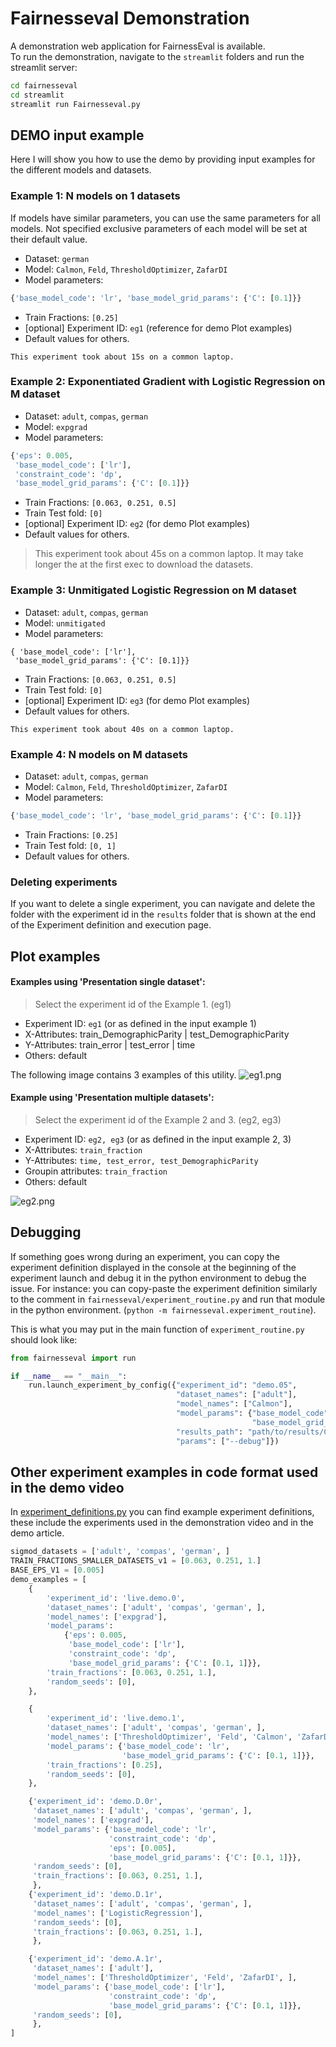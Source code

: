 # Fairnesseval Demonstration

A demonstration web application for FairnessEval is available.  
To run the demonstration, navigate to the `streamlit` folders and run the streamlit server:

```bash
cd fairnesseval
cd streamlit 
streamlit run Fairnesseval.py
```

## DEMO input example

Here I will show you how to use the demo by providing input examples for the different models and datasets.


### Example 1: N models on 1 datasets
If models have similar parameters, you can use the same parameters for all models. 
Not specified exclusive parameters of each model will be set at their default value.

- Dataset: `german`
- Model: `Calmon`, `Feld`, `ThresholdOptimizer`, `ZafarDI`
- Model parameters:

```python
{'base_model_code': 'lr', 'base_model_grid_params': {'C': [0.1]}}
```
- Train Fractions: `[0.25]`
- [optional] Experiment ID: `eg1` (reference for demo Plot examples)
- Default values for others.

`This experiment took about 15s on a common laptop.`

### Example 2: Exponentiated Gradient with Logistic Regression on M dataset

- Dataset: `adult`, `compas`, `german`
- Model: `expgrad`
- Model parameters:

```python
{'eps': 0.005,
 'base_model_code': ['lr'],
 'constraint_code': 'dp',
 'base_model_grid_params': {'C': [0.1]}}
```

- Train Fractions: `[0.063, 0.251, 0.5]`
- Train Test fold: `[0]`
- [optional] Experiment ID: `eg2` (for demo Plot examples)
- Default values for others.


>This experiment took about 45s on a common laptop. It may take longer the at the first exec to download the datasets. 

### Example 3: Unmitigated Logistic Regression on M dataset

- Dataset: `adult`, `compas`, `german`
- Model: `unmitigated`
- Model parameters:

```
{ 'base_model_code': ['lr'],
 'base_model_grid_params': {'C': [0.1]}}
```
- Train Fractions: `[0.063, 0.251, 0.5]`
- Train Test fold: `[0]`
- [optional] Experiment ID: `eg3` (for demo Plot examples)
- Default values for others.


`This experiment took about 40s on a common laptop.`

### Example 4: N models on M datasets

- Dataset: `adult`, `compas`, `german`
- Model: `Calmon`, `Feld`, `ThresholdOptimizer`, `ZafarDI`
- Model parameters:

```python
{'base_model_code': 'lr', 'base_model_grid_params': {'C': [0.1]}}
```

- Train Fractions: `[0.25]`
- Train Test fold: `[0, 1]`
- Default values for others.

### Deleting experiments
If you want to delete a single experiment, you can navigate and delete the folder with the experiment id in the `results` folder
that is shown at the end of the Experiment definition and execution page.





## Plot examples
#### Examples using 'Presentation single dataset':
> Select the experiment id of the Example 1. (eg1)

- Experiment ID: `eg1` (or as defined in the input example 1)
- X-Attributes: train_DemographicParity | test_DemographicParity 
- Y-Attributes: train_error | test_error | time
- Others: default

 
The following image contains 3 examples of this utility.
![eg1.png](eg1.png)

#### Example using 'Presentation multiple datasets':
>Select the experiment id of the Example 2 and 3. (eg2, eg3)

- Experiment ID: `eg2, eg3` (or as defined in the input example 2, 3)
- X-Attributes: `train_fraction`
- Y-Attributes: `time, test_error, test_DemographicParity`
- Groupin attributes: `train_fraction`
- Others: default

![eg2.png](eg2.png)

## Debugging

If something goes wrong during an experiment, you can copy the experiment definition displayed in the console
at the beginning of the experiment launch and debug it in the python environment to debug the issue.
For instance: you can copy-paste the experiment definition similarly to the comment in
`fairnesseval/experiment_routine.py` and run that module in the python environment.
(`python -m fairnesseval.experiment_routine`).

This is what you may put in the main function of `experiment_routine.py` should look like:

```python
from fairnesseval import run

if __name__ == "__main__":
    run.launch_experiment_by_config({"experiment_id": "demo.05",
                                     "dataset_names": ["adult"],
                                     "model_names": ["Calmon"],
                                     "model_params": {"base_model_code": "lr",
                                                      "base_model_grid_params": {"C": [0.1, 1]}},
                                     "results_path": "path/to/results/CHANGE_ME",
                                     "params": ["--debug"]})
```

## Other experiment examples in code format used in the demo video

In [experiment_definitions.py](..%2Fsrc%2Ffairnesseval%2Fexperiment_definitions.py) you can find example experiment
definitions, these include the experiments used in the demonstration video and in the demo article.

```python
sigmod_datasets = ['adult', 'compas', 'german', ]
TRAIN_FRACTIONS_SMALLER_DATASETS_v1 = [0.063, 0.251, 1.]
BASE_EPS_V1 = [0.005]
demo_examples = [
    {
        'experiment_id': 'live.demo.0',
        'dataset_names': ['adult', 'compas', 'german', ],
        'model_names': ['expgrad'],
        'model_params':
            {'eps': 0.005,
             'base_model_code': ['lr'],
             'constraint_code': 'dp',
             'base_model_grid_params': {'C': [0.1, 1]}},
        'train_fractions': [0.063, 0.251, 1.],
        'random_seeds': [0],
    },

    {
        'experiment_id': 'live.demo.1',
        'dataset_names': ['adult', 'compas', 'german', ],
        'model_names': ['ThresholdOptimizer', 'Feld', 'Calmon', 'ZafarDI', 'ZafarEO', ],
        'model_params': {'base_model_code': 'lr',
                         'base_model_grid_params': {'C': [0.1, 1]}},
        'train_fractions': [0.25],
        'random_seeds': [0],
    },

    {'experiment_id': 'demo.D.0r',
     'dataset_names': ['adult', 'compas', 'german', ],
     'model_names': ['expgrad'],
     'model_params': {'base_model_code': 'lr',
                      'constraint_code': 'dp',
                      'eps': [0.005],
                      'base_model_grid_params': {'C': [0.1, 1]}},
     'random_seeds': [0],
     'train_fractions': [0.063, 0.251, 1.],
     },
    {'experiment_id': 'demo.D.1r',
     'dataset_names': ['adult', 'compas', 'german', ],
     'model_names': ['LogisticRegression'],
     'random_seeds': [0],
     'train_fractions': [0.063, 0.251, 1.],
     },

    {'experiment_id': 'demo.A.1r',
     'dataset_names': ['adult'],
     'model_names': ['ThresholdOptimizer', 'Feld', 'ZafarDI', ],
     'model_params': {'base_model_code': ['lr'],
                      'constraint_code': 'dp',
                      'base_model_grid_params': {'C': [0.1, 1]}},
     'random_seeds': [0],
     },
]


```

